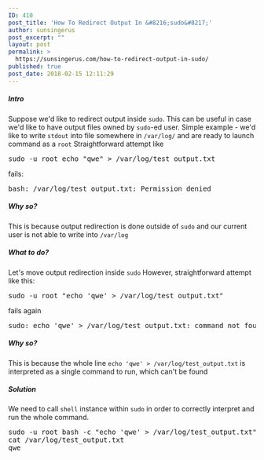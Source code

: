 ```yaml
---
ID: 410
post_title: 'How To Redirect Output In &#8216;sudo&#8217;'
author: sunsingerus
post_excerpt: ""
layout: post
permalink: >
  https://sunsingerus.com/how-to-redirect-output-in-sudo/
published: true
post_date: 2018-02-15 12:11:29
---
```

<h5>Intro</h5>
Suppose we'd like to redirect output inside <code>sudo</code>. This can be useful in case we'd like to have output files owned by <code>sudo</code>-ed user. Simple example - we'd like to write <code>stdout</code> into file somewhere in <code>/var/log/</code> and are ready to launch command as a <code>root</code>
Straightforward attempt like
<pre>
sudo -u root echo "qwe" > /var/log/test_output.txt
</pre>
fails:
<pre>
bash: /var/log/test_output.txt: Permission denied
</pre>
<h5>Why so?</h5>
This is because output redirection is done outside of <code>sudo</code> and our current user is not able to write into <code>/var/log</code>
<h5>What to do?</h5>
Let's move output redirection inside <code>sudo</code>
However, straightforward attempt like this:
<pre>
sudo -u root "echo 'qwe' > /var/log/test_output.txt"
</pre>
fails again
<pre>
sudo: echo 'qwe' > /var/log/test_output.txt: command not found
</pre>
<h5>Why so?</h5>
This is because the whole line <code>echo 'qwe' > /var/log/test_output.txt</code> is interpreted as a single command to run, which can't be found
<h5>Solution</h5>
We need to call <code>shell</code> instance within <code>sudo</code> in order to correctly interpret and run the whole command.
<pre>
sudo -u root bash -c "echo 'qwe' > /var/log/test_output.txt"
cat /var/log/test_output.txt 
qwe
</pre>